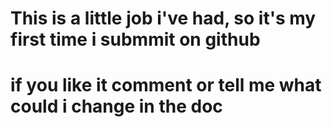 # This is a little job i've had, so it's my first time i submmit on github
# if you like it comment or tell me what could i change in the doc
